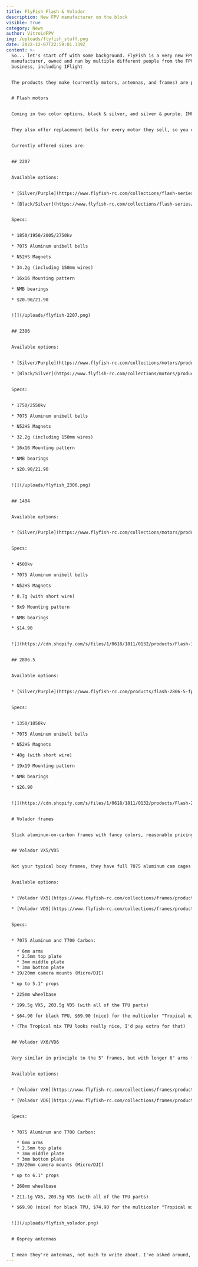 ```yaml
---
title: FlyFish Flash & Volador
description: New FPV manufacturer on the block
visible: true
category: News
author: VitroidFPV
img: /uploads/flyfish_stuff.png
date: 2022-12-07T22:59:01.339Z
content: >-
  So... let's start off with some background. FlyFish is a very new FPV
  manufacturer, owned and ran by multiple different people from the FPV
  business, including IFlight


  The products they make (currently motors, antennas, and frames) are pretty good from everything I heard. A lot of amazing pilots that I know really like the motors, and had direct feedback when it came to making them. The antennas seem to be pretty average but not bad, and we can never have enough. Their frames are currently the newest options in their lineup, but similar to the motors, they are well-made and truly tested


  # Flash motors


  Coming in two color options, black & silver, and silver & purple. IMO a really nice niche to hit, both for people looking for stealth motors, as well as people looking to add a pop of color. Color variations of the silver ones are also planned, for blue and gold as the accents


  They also offer replacement bells for every motor they sell, so you don't have to pay the full price if you just damage the bell. Though this is pretty unlikely, as they are pretty durable and run smooth even after heavy crashes from what I heard. 


  Currently offered sizes are:


  ## 2207


  Available options:


  * [Silver/Purple](https://www.flyfish-rc.com/collections/flash-series/products/flash-2207-motor)

  * [Black/Silver](https://www.flyfish-rc.com/collections/flash-series/products/flash-2207-motor-black)


  Specs:


  * 1850/1950/2005/2750kv

  * 7075 Aluminum unibell bells

  * N52HS Magnets

  * 34.2g (including 150mm wires)

  * 16x16 Mounting pattern

  * NMB bearings

  * $20.90/21.90


  ![](/uploads/flyfish-2207.png)


  ## 2306


  Available options:


  * [Silver/Purple](https://www.flyfish-rc.com/collections/motors/products/flash-2306-5-motor)

  * [Black/Silver](https://www.flyfish-rc.com/collections/motors/products/flash-2306-5-1750kv-motor-black)


  Specs:


  * 1750/2550kv

  * 7075 Aluminum unibell bells

  * N52HS Magnets

  * 32.2g (including 150mm wires)

  * 16x16 Mounting pattern

  * NMB bearings

  * $20.90/21.90


  ![](/uploads/flyfish_2306.png)


  ## 1404


  Available options:


  * [Silver/Purple](https://www.flyfish-rc.com/collections/motors/products/flash-1404-4500kv-fpv-motor)


  Specs:


  * 4500kv

  * 7075 Aluminum unibell bells

  * N52HS Magnets

  * 8.7g (with short wire)

  * 9x9 Mounting pattern

  * NMB bearings

  * $14.90


  ![](https://cdn.shopify.com/s/files/1/0618/1811/0132/products/Flash-1404-motor-2.jpg?v=1665123558)


  ## 2806.5


  Available options:


  * [Silver/Purple](https://www.flyfish-rc.com/products/flash-2806-5-fpv-long-range-motor)


  Specs:


  * 1350/1850kv

  * 7075 Aluminum unibell bells

  * N52HS Magnets

  * 48g (with short wire)

  * 19x19 Mounting pattern

  * NMB bearings

  * $26.90


  ![](https://cdn.shopify.com/s/files/1/0618/1811/0132/products/Flash-2806.5-motor-3.jpg?v=1664266390)


  # Volador frames


  Slick aluminum-on-carbon frames with fancy colors, reasonable pricing, 3d milled carbon, and integrated XT60 holders


  ## Volador VX5/VD5


  Not your typical boxy frames, they have full 7075 aluminum cam cages for a really nice look and all-round camera protection, and durable T700 carbon. Coming in a Squash-X and Deadcat configurations for freestyle and cinematic uses. Heavier than usual, but with the thick carbon plates and 6mm arms that are extra thick in the center, it makes sense


  Available options:


  * [Volador VX5](https://www.flyfish-rc.com/collections/frames/products/volador-vx5-fpv-freestyle-t700-frame-kit) Black/Tropical Mix

  * [Volador VD5](https://www.flyfish-rc.com/collections/frames/products/volador-vd5-deadcat-fpv-lr-t700-frame-kit) Black/Tropical Mix


  Specs:


  * 7075 Aluminum and T700 Carbon:

    * 6mm arms
    * 2.5mm top plate
    * 3mm middle plate
    * 3mm bottom plate
  * 19/20mm camera mounts (Micro/DJI)

  * up to 5.1" props

  * 225mm wheelbase

  * 199.5g VX5, 203.5g VD5 (with all of the TPU parts)

  * $64.90 for black TPU, $69.90 (nice) for the multicolor "Tropical mix" TPU

  * (The Tropical mix TPU looks really nice, I'd pay extra for that)


  ## Volador VX6/VD6


  Very similar in principle to the 5" frames, but with longer 6" arms for mid-range shots, and/or for comfortably carrying slightly heavier cameras (think heavy GoPro 10/11). Could also use 5.5" props as a nice in-between, as the extra 1" of the arms does not add much weight


  Available options:


  * [Volador VX6](https://www.flyfish-rc.com/collections/frames/products/volador-vx6-fpv-freestyle-t700-frame-kit) Black/Tropical Mix

  * [Volador VD6](https://www.flyfish-rc.com/collections/frames/products/volador-vd6-deadcat-fpv-lr-t700-frame-kit) Black/Tropical Mix


  Specs:


  * 7075 Aluminum and T700 Carbon:

    * 6mm arms
    * 2.5mm top plate
    * 3mm middle plate
    * 3mm bottom plate
  * 19/20mm camera mounts (Micro/DJI)

  * up to 6.1" props

  * 268mm wheelbase

  * 211.1g VX6, 203.5g VD5 (with all of the TPU parts)

  * $69.90 (nice) for black TPU, $74.90 for the multicolor "Tropical mix" TPU


  ![](/uploads/flyfish_volador.png)


  # Osprey antennas


  I mean they're antennas, not much to write about. I've asked around, and the omnis seem pretty durable. They come in multiple different lengths, sizes, polarizations and connectors for all of the different ways you'd want to mount them. They also have a DJI faceplate directional antenna for DJI FPV Goggles V1 and V2. All of their antennas are available [here](https://www.flyfish-rc.com/collections/antennas/fpv-antennas)
---
```

